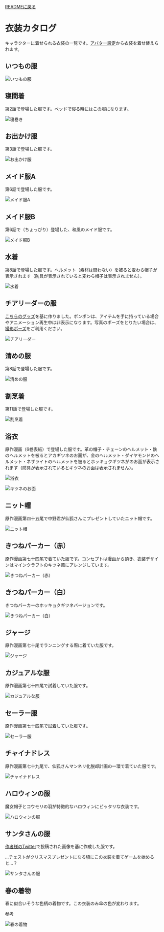 [READMEに戻る](./README_jp.md)

# 衣装カタログ
キャラクターに着せられる衣装の一覧です。[アバター設定](./README_jp.md#アクション4-1-衣装変更)から衣装を着せ替えられます。

## いつもの服
![いつもの服](README_images/costume_default.jpg)

## 寝間着
第2話で登場した服です。ベッドで寝る時にはこの服になります。

![寝巻き](README_images/costume_nightwear.jpg)

## お出かけ服
第3話で登場した服です。

![お出かけ服](README_images/costume_outgoing.jpg)

## メイド服A
第6話で登場した服です。

![メイド服A](README_images/costume_maid_a.jpg)

## メイド服B
第6話で（ちょっぴり）登場した、和風のメイド服です。

![メイド服B](README_images/costume_maid_b.jpg)

## 水着
第8話で登場した服です。ヘルメット（素材は問わない）を被ると麦わら帽子が表示されます（防具が表示されていると麦わら帽子は表示されません）。

![水着](README_images/costume_swimsuit.jpg)

## チアリーダーの服
[こちらのグッズ](https://www.amazon.co.jp/gp/product/B07XZ6754D)を基に作りました。ポンポンは、アイテムを手に持っている場合やアニメーション再生中は非表示になります。写真のポーズをとりたい場合は、[撮影ポーズ](./README_jp.md#ページ3撮影ポーズ)をご利用ください。

![チアリーダー](README_images/costume_cheerleader.jpg)

## 清めの服
第8話で登場した服です。

![清めの服](README_images/costume_purification.jpg)

## 割烹着
第11話で登場した服です。

![割烹着](README_images/kappogi.jpg)

## 浴衣
原作漫画（6巻表紙）で登場した服です。革の帽子・チェーンのヘルメット・鉄のヘルメットを被るとアカギツネのお面が、金のヘルメット・ダイヤモンドのヘルメット・ネザライトのヘルメットを被るとホッキョクギツネがのお面が表示されます（防具が表示されているとキツネのお面は表示されません）。

![浴衣](README_images/costume_yukata.jpg)

![キツネのお面](README_images/costume_fox_mask.jpg)

## ニット帽
原作漫画第四十五尾で中野君が仙狐さんにプレゼントしていたニット帽です。

![ニット帽](README_images/costume_knitted_hat.jpg)

## きつねパーカー（赤）
原作漫画第七十四尾で着ていた服です。コンセプトは漫画から頂き、衣装デザインはマインクラフトのキツネ風にアレンジしています。

![きつねパーカー（赤）](README_images/costume_fox_hoodie_red.jpg)

## きつねパーカー（白）
きつねパーカーのホッキョクギツネバージョンです。

![きつねパーカー（白）](README_images/costume_fox_hoodie_white.jpg)

## ジャージ
原作漫画第七十尾でランニングする際に着ていた服です。

![ジャージ](README_images/costume_tracksuit.jpg)

## カジュアルな服
原作漫画第七十四尾で試着していた服です。

![カジュアルな服](README_images/costume_casual.jpg)

## セーラー服
原作漫画第七十四尾で試着していた服です。

![セーラー服](README_images/costume_sailor.jpg)

## チャイナドレス
原作漫画第七十九尾で、仙狐さんマンネリ化脱却計画の一環で着ていた服です。

![チャイナドレス](README_images/costume_china_dress.jpg)

## ハロウィンの服
魔女帽子とコウモリの羽が特徴的なハロウィンにピッタリな衣装です。

![ハロウィンの服](README_images/ハロウィンの服.jpg)

## サンタさんの服
[作者様のTwitter](https://twitter.com/rimukoro/status/1342066683704352768)で投稿された画像を基に作成した服です。

...チェストがクリスマスプレゼントになる頃にこの衣装を着てゲームを始めると...？

![サンタさんの服](README_images/costume_santa.jpg)

## 春の着物
春に似合いそうな色柄の着物です。この衣装のみ傘の色が変わります。

[参考](https://twitter.com/Kanda_omiyage/status/1627141001197531136?t=pWBnib7WuzlAD-uUdDcqIg&s=19)

![春の着物](README_images/costume_kimono.jpg)